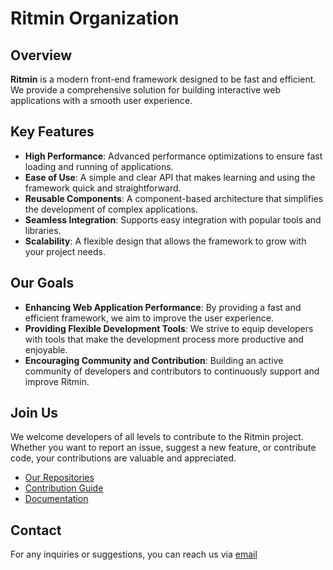 # Ritmin Organization

## Overview

**Ritmin** is a modern front-end framework designed to be fast and efficient. We provide a comprehensive solution for building interactive web applications with a smooth user experience.

## Key Features

- **High Performance**: Advanced performance optimizations to ensure fast loading and running of applications.
- **Ease of Use**: A simple and clear API that makes learning and using the framework quick and straightforward.
- **Reusable Components**: A component-based architecture that simplifies the development of complex applications.
- **Seamless Integration**: Supports easy integration with popular tools and libraries.
- **Scalability**: A flexible design that allows the framework to grow with your project needs.

## Our Goals

- **Enhancing Web Application Performance**: By providing a fast and efficient framework, we aim to improve the user experience.
- **Providing Flexible Development Tools**: We strive to equip developers with tools that make the development process more productive and enjoyable.
- **Encouraging Community and Contribution**: Building an active community of developers and contributors to continuously support and improve Ritmin.

## Join Us

We welcome developers of all levels to contribute to the Ritmin project. Whether you want to report an issue, suggest a new feature, or contribute code, your contributions are valuable and appreciated.

- [Our Repositories](https://github.com/ritmin-framework/Ritmin)
- [Contribution Guide](https://github.com/ritmin-framework/Ritmin/CONTRIBUTING.md)
- [Documentation](https://ritmin.gitbook.io/ritmin-docs)

## Contact

For any inquiries or suggestions, you can reach us via [email](mailto:ritmin.dev@gmail.com)
